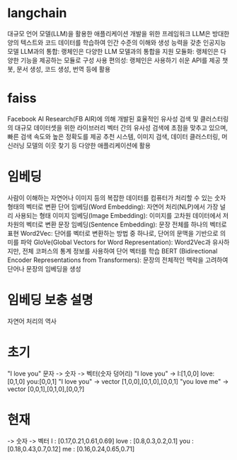 # langchain
대규모 언어 모델(LLM)을 활용한 애플리케이션 개발을 위한 프레임워크
LLM은 방대한 양의 텍스트와 코드 데이터를 학습하여 인간 수준의 이해와 생성 능력을 갖춘 인공지능 모델
LLM과의 통합: 랭체인은 다양한 LLM 모델과의 통합을 지원
모듈화: 랭체인은 다양한 기능을 제공하는 모듈로 구성
사용 편의성: 랭체인은 사용하기 쉬운 API를 제공
챗봇, 문서 생성, 코드 생성, 번역 등에 활용

# faiss
Facebook AI Research(FB AIR)에 의해 개발된 효율적인 유사성 검색 및 클러스터링의 대규모 데이터셋을 위한 라이브러리
벡터 간의 유사성 검색에 초점을 맞추고 있으며, 빠른 검색 속도와 높은 정확도를 제공
추천 시스템, 이미지 검색, 데이터 클러스터링, 머신러닝 모델의 이웃 찾기 등 다양한 애플리케이션에 활용

# 임베딩
사람이 이해하는 자연어나 이미지 등의 복잡한 데이터를 컴퓨터가 처리할 수 있는 숫자 형태의 벡터로 변환
단어 임베딩(Word Embedding): 자연어 처리(NLP)에서 가장 널리 사용되는 형태
이미지 임베딩(Image Embedding): 이미지를 고차원 데이터에서 저차원의 벡터로 변환
문장 임베딩(Sentence Embedding): 문장 전체를 하나의 벡터로 표현
Word2Vec: 단어를 벡터로 변환하는 방법 중 하나로, 단어의 문맥을 기반으로 의미를 파악
GloVe(Global Vectors for Word Representation): Word2Vec과 유사하지만, 전체 코퍼스의 통계 정보를 사용하여 단어 벡터를 학습
BERT (Bidirectional Encoder Representations from Transformers): 문장의 전체적인 맥락을 고려하여 단어나 문장의 임베딩을 생성

# 임베딩 보충 설명
자연어 처리의 역사
# 초기 
"I love you" 문자 -> 숫자 -> 벡터(숫자 덩어리)
"I love you" -> I:[1,0,0] love:[0,1,0] you:[0,0,1]
"I love you" -> vector [1,0,0],[0,1,0],[0,0,1]
"you love me" -> vector [0,0,1],[0,1,0],[0,0,?]

# 현재
-> 숫자 -> 벡터
I : [0.17,0.21,0.61,0.69]
love : [0.8,0.3,0.2,0.1]
you : [0.18,0.43,0.7,0.12]
me : [0.16,0.24,0.65,0.71]
